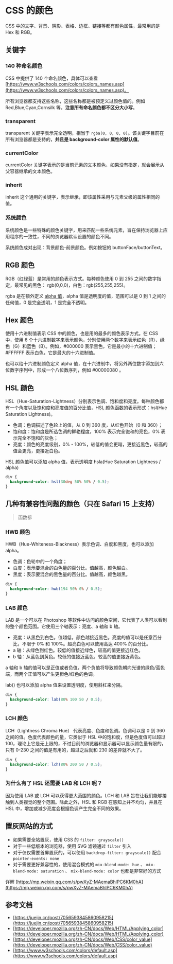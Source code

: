 # CSS 的颜色

CSS 中的文字、背景、阴影、表格、边框、链接等都有颜色属性，最常用的是 Hex 和 RGB。

## 关键字

### 140 种命名颜色

CSS 中提供了 140 个命名颜色，具体可以查看 [https://www.w3schools.com/colors/colors_names.asp](https://www.w3schools.com/colors/colors_names.asp)。

所有浏览器都支持这些名称，这些名称都是被预定义过颜色值的。例如 Red,Blue,Cyan,Cornsilk 等，**注意所有命名颜色都不区分大小写**。

### transparent

transparent 关键字表示完全透明，相当于 `rgba(0, 0, 0, 0)`。该关键字目前在所有浏览器都是支持的，**并且是 background-color 属性的默认值**。

### currentColor

currentColor 关键字表示的是当前元素的文本颜色，如果没有指定，就会展示从父容器继承的文本颜色。

### inherit

inherit 这个通用的关键字，表示继承，即该属性采用与元素父级的属性相同的值。

### 系统颜色

系统颜色是一些特殊的颜色关键字，用来匹配一些系统元素，旨在保持浏览器上应用程序的一致性，不同的浏览器默认设置的颜色不同。

系统颜色成对出现：背景颜色-前景颜色。例如按钮的 buttonFace/buttonText。

## RGB 颜色

RGB（红绿蓝）是常用的颜色表示方式。每种颜色使用 0 到 255 之间的数字指定，最常见的黑色： rgb(0,0,0)，白色：rgb(255,255,255)。

rgba 是在额外定义 [alpha 值](https://en.wikipedia.org/wiki/Alpha_compositing)，alpha 值是透明度的值，范围可以是 0 到 1 之间的任何值，0 是完全透明，1 是完全不透明。

## Hex 颜色

使用十六进制值表示 CSS 中的颜色，也是用的最多的颜色表示方式。在 CSS 中，使用 6 个十六进制数字来表示颜色，分别使用两个数字来表示红色（R）、绿色（G）和蓝色（B）。例如，#000000 表示黑色，它是最小的十六进制值；#FFFFFF 表示白色，它是最大的十六进制值。

也可以给十六进制颜色定义 alpha 值，在十六进制中，将另外两位数字添加到六位数字序列中，形成一个八位数序列，例如 #00000080 。

## HSL 颜色

HSL（Hue-Saturation-Lightness）分别表示色调、饱和度和亮度。每种颜色都有一个角度以及饱和度和亮度值的百分比值，HSL 颜色函数的表示形式：hsl(Hue Saturation Lightness)。

- 色调：色调描述了色轮上的值，从 0 到 360 度，从红色开始（0 和 360）；
- 饱和度：饱和度是所选色调的鲜艳程度，100% 表示完全饱和的亮色，0% 表示完全不饱和的灰色；
- 亮度：颜色的亮度级别，0% - 100%，较低的值会更暗，更接近黑色，较高的值会更亮，更接近白色。

HSL 颜色值可以添加 alpha 值，表示透明度 hsla(Hue Saturation Lightness / alpha)

```css
div {
  background-color: hsl(30deg 50% 50% / 0.5);
}
```

## 几种有兼容性问题的颜色（只在 Safari 15 上支持）

> 函数都

### HWB 颜色

HWB（Hue-Whiteness-Blackness）表示色调、白度和黑度，也可以添加 alpha。

- 色调：色轮中的一个角度；
- 白度：表示要混合的白色量的百分比。值越高，颜色越白。
- 黑度：表示要混合的黑色量的百分比。值越高，颜色越黑。

```css
div {
  background-color: hwb(194 50% 0% / 0.5);
}
```

### LAB 颜色

LAB 是一个可以在 Photoshop 等软件中访问的颜色空间，它代表了人类可以看到的整个颜色范围。它使用三个轴表示：亮度、a 轴和 b 轴。

- 亮度：从黑色到白色。值越低，颜色越接近黑色。亮度的值可以是任意百分比，不限于 0% 和 100%。超亮白色可以使用高达 400% 的百分比。
- a 轴：从绿色到红色。较低的值接近绿色，较高的值更接近红色。
- b 轴：从蓝色到黄色。较低的值接近蓝色，较高的值更接近黄色。

a 轴和 b 轴的值可以是正值或者负值，两个负值将导致颜色朝向光谱的绿色/蓝色端，而两个正值可以产生更橙色/红色的色调。

lab() 也可以添加 alpha 值来设置透明度，使用斜杠来分隔。

```css
div {
  background-color: lab(80% 100 50 / 0.5);
}
```

### LCH 颜色

LCH（Lightness Chroma Hue） 代表亮度、色度和色调。色调可以是 0 到 360 之间的值。色度代表颜色的量，它类似于 HSL 中的饱和度，但是色度值可以超过 100，理论上它是无上限的，不过目前的浏览器和显示器可以显示颜色量有限的，只有 0-230 之间的值是有用的，超过之后就和 230 的差异就不大了。

```css
div {
  background-color: lch(80% 200 50 / 0.5);
}
```

### 为什么有了 HSL 还需要 LAB 和 LCH 呢？

因为使用 LAB 或 LCH 可以获得更大范围的颜色。LCH 和 LAB 旨在让我们能够接触到人类视觉的整个范围。除此之外，HSL 和 RGB 在感知上并不均匀，并且在 HSL 中，增加或减少亮度会根据色调产生完全不同的效果。

## 置灰网站的方式

- 如果需要全站置灰，使用 CSS 的 `filter: grayscale()`
- 对于一些低版本的浏览器，使用 SVG 滤镜通过 `filter` 引入
- 对于仅仅需要首屏置灰的，可以使用 `backdrop-filter: grayscale()` 配合 `pointer-events: none`
- 对于需要更好兼容性的，使用混合模式的 `mix-blend-mode: hue` 、 `mix-blend-mode: saturation` 、 `mix-blend-mode: color` 也都是非常好的方式

详解 [https://mp.weixin.qq.com/s/pwXyZ-MAemaBhlPC6KM0hA](https://mp.weixin.qq.com/s/pwXyZ-MAemaBhlPC6KM0hA)

## 参考文档

- [https://juejin.cn/post/7056593845860958215](https://juejin.cn/post/7056593845860958215)
- [https://developer.mozilla.org/zh-CN/docs/Web/HTML/Applying_color](https://developer.mozilla.org/zh-CN/docs/Web/HTML/Applying_color)
- [https://developer.mozilla.org/zh-CN/docs/Web/CSS/color_value](https://developer.mozilla.org/zh-CN/docs/Web/CSS/color_value)
- [https://www.w3schools.com/colors/default.asp](https://www.w3schools.com/colors/default.asp)
